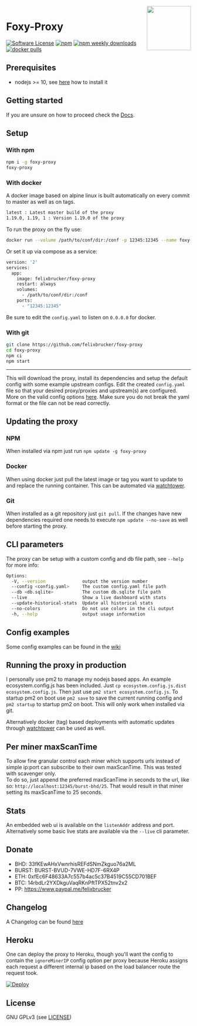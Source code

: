 <img align="right" height="120" src="./app/src/assets/fox.svg">

Foxy-Proxy
======

[![Software License](https://img.shields.io/badge/license-GPL--3.0-brightgreen.svg?style=flat-square)](LICENSE)
[![npm](https://img.shields.io/npm/v/foxy-proxy.svg?style=flat-square)](https://www.npmjs.com/package/foxy-proxy)
[![npm weekly downloads](https://img.shields.io/npm/dw/foxy-proxy.svg?style=flat-square)](https://www.npmjs.com/package/foxy-proxy)
[![docker pulls](https://img.shields.io/docker/pulls/felixbrucker/foxy-proxy.svg?style=flat-square)](https://hub.docker.com/r/felixbrucker/foxy-proxy)

## Prerequisites

- nodejs >= 10, see [here](https://docs.foxypool.cf/installing-nodejs) how to install it

## Getting started

If you are unsure on how to proceed check the [Docs](https://docs.foxypool.cf/foxy-proxy).

## Setup

### With npm

```bash
npm i -g foxy-proxy
foxy-proxy
```

### With docker

A docker image based on alpine linux is built automatically on every commit to master as well as on tags.

```bash
latest : Latest master build of the proxy
1.19.0, 1.19, 1 : Version 1.19.0 of the proxy
```

To run the proxy on the fly use:

```bash
docker run --volume /path/to/conf/dir:/conf -p 12345:12345 --name foxy-proxy --rm felixbrucker/foxy-proxy
```

Or set it up via compose as a service:

```bash
version: '2'
services:
  app:
    image: felixbrucker/foxy-proxy
    restart: always
    volumes:
      - /path/to/conf/dir:/conf
    ports:
      - "12345:12345"
```

Be sure to edit the `config.yaml` to listen on `0.0.0.0` for docker.

### With git

```bash
git clone https://github.com/felixbrucker/foxy-proxy
cd foxy-proxy
npm ci
npm start
```

----

This will download the proxy, install its dependencies and setup the default config with some example upstream configs.
Edit the created `config.yaml` file so that your desired proxy/proxies and upstream(s) are configured. More on the valid config options [here](https://github.com/felixbrucker/foxy-proxy/wiki/Config-options).
Make sure you do not break the yaml format or the file can not be read correctly.

## Updating the proxy

### NPM
When installed via npm just run `npm update -g foxy-proxy`

### Docker
When using docker just pull the latest image or tag you want to update to and replace the running container.
This can be automated via [watchtower](https://github.com/v2tec/watchtower).

### Git
When installed as a git repository just `git pull`.
If the changes have new dependencies required one needs to execute `npm update --no-save` as well before starting the proxy.


## CLI parameters

The proxy can be setup with a custom config and db file path, see `--help` for more info:

```bash
Options:
  -V, --version              output the version number
  --config <config.yaml>     The custom config.yaml file path
  --db <db.sqlite>           The custom db.sqlite file path
  --live                     Show a live dashboard with stats
  --update-historical-stats  Update all historical stats
  --no-colors                Do not use colors in the cli output
  -h, --help                 output usage information
```

## Config examples

Some config examples can be found in the [wiki](https://github.com/felixbrucker/foxy-proxy/wiki/Config-examples)

## Running the proxy in production

I personally use pm2 to manage my nodejs based apps. An example ecosystem.config.js has been included. Just `cp ecosystem.config.js.dist ecosystem.config.js`.
Then just use `pm2 start ecosystem.config.js`.
To startup pm2 on boot use `pm2 save` to save the current running config and `pm2 startup` to startup pm2 on boot.
This will only work when installed via git.

Alternatively docker (tag) based deployments with automatic updates through [watchtower](https://github.com/v2tec/watchtower) can be used as well.


## Per miner maxScanTime

To allow fine granular control each miner which supports urls instead of simple ip:port can subscribe to their own maxScanTime. This was tested with scavenger only.  
To do so, just append the preferred maxScanTime in seconds to the url, like so: `http://localhost:12345/burst-bhd/25`. That would result in that miner setting its maxScanTime to 25 seconds.

## Stats

An embedded web ui is available on the `listenAddr` address and port. Alternatively some basic live stats are available via the `--live` cli parameter.

## Donate

- BHD: 33fKEwAHxVwnrhisREFdSNmZkguo76a2ML
- BURST: BURST-BVUD-7VWE-HD7F-6RX4P
- ETH: 0xfEc6F48633A7c557b4ac5c37B4519C55CD701BEF
- BTC: 14rbdLr2YXDkguVaqRKnPftTPX52tnv2x2
- PP: https://www.paypal.me/felixbrucker

## Changelog

A Changelog can be found [here](https://github.com/felixbrucker/foxy-proxy/blob/master/CHANGELOG.md)

## Heroku

One can deploy the proxy to Heroku, though you'll want the config to contain the `ignoreMinerIP` config option per proxy because Heroku assigns each request a different internal ip based on the load balancer route the request took.

[![Deploy](https://www.herokucdn.com/deploy/button.svg)](https://heroku.com/deploy)

## License

GNU GPLv3 (see [LICENSE](https://github.com/felixbrucker/foxy-proxy/blob/master/LICENSE))
